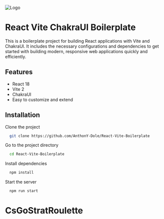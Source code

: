 ![Logo](https://zupimages.net/up/23/14/fk88.png)

# React Vite ChakraUI Boilerplate

This is a boilerplate project for building React applications with Vite and ChakraUI. It includes the necessary configurations and dependencies to get started with building modern, responsive web applications quickly and efficiently.

## Features

- React 18
- Vite 2
- ChakraUI
- Easy to customize and extend

## Installation

Clone the project

```bash
  git clone https://github.com/AnthonY-Dole/React-Vite-Boilerplate
```

Go to the project directory

```bash
  cd React-Vite-Boilerplate
```

Install dependencies

```bash
  npm install
```

Start the server

```bash
  npm run start
```
# CsGoStratRoulette
